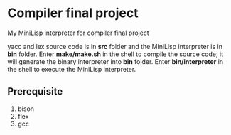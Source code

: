 # Compiler final project
My MiniLisp interpreter for compiler final project

yacc and lex source code is in **src** folder and the MiniLisp interpreter is in **bin** folder.
Enter **make/make.sh** in the shell to compile the source code; it will generate the binary interpreter into **bin** folder.
Enter **bin/interpreter** in the shell to execute the MiniLisp interpreter.

## Prerequisite
1. bison
2. flex
3. gcc

